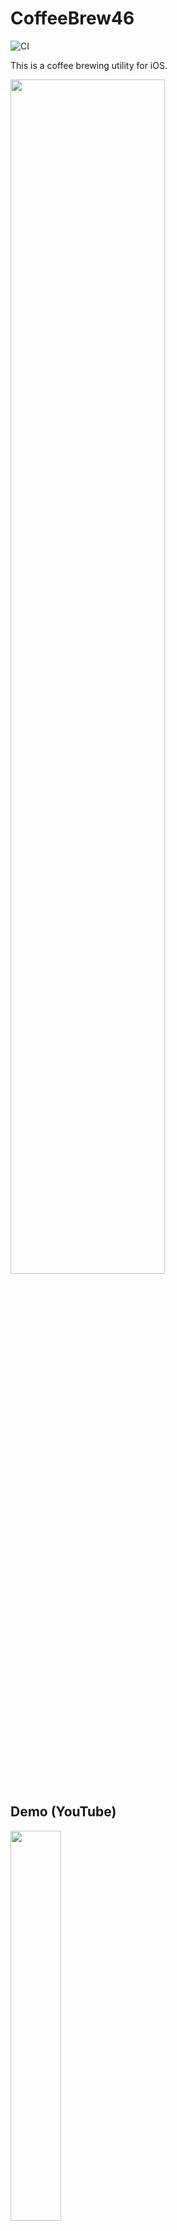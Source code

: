 CoffeeBrew46
=============================

![CI](https://github.com/y-yu/coffeebrew46/workflows/CI/badge.svg)

This is a coffee brewing utility for iOS.

<img width="70%" src="https://github.com/y-yu/coffeebrew46/assets/612043/07d1504c-f2c1-4827-94ae-36030ae9ad12">


## Demo (YouTube)

[<img width="40%" src="https://github.com/y-yu/coffeebrew46/assets/612043/56562df6-6f4e-4910-9c04-854981bca18e">](https://www.youtube.com/watch?v=nVmMoxDqUrc)

## Contact

- Email: `yyu@mental.poker`
- Twitter: [@\_yyu\_](https://twitter.com/_yyu_)

## Acknowledgement

- [@nanashiki](https://github.com/nanashiki)（[Twitter](https://twitter.com/7_6_)）
    - Thanks for the advices about SwiftUI techniques and iOS app release procedure and so on.

## References

- [誰でも簡単！世界一の4：6メソッドでハマる 美味しいコーヒー](https://www.amazon.co.jp/dp/4297134039) (Amazon)
